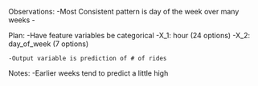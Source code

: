 Observations: 
	-Most Consistent pattern is day of the week over many weeks
	-

Plan:
	-Have feature variables be categorical
		-X_1: hour (24 options)
		-X_2: day_of_week (7 options)

	-Output variable is prediction of # of rides

Notes:
	-Earlier weeks tend to predict a little high 